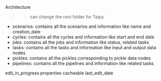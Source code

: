 
Architecture

>> can change the root folder for Taipy

- scenarios: contains all the scenarios and information like name and creation_date
- cycles: contains all the cycles and information like start and end date
- jobs: contains all the jobs and information like status, related tasks
- tasks: contains all the tasks and information like input and output data nodes
- pickles: contains all the pickles corresponding to pickle data nodes
- pipelines: contains all the pipelines and information like related tasks


edit_in_progress
properties
cacheable
last_edit_date
